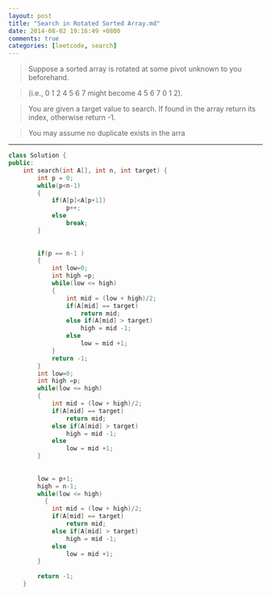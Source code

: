 ```yaml
---
layout: post
title: "Search in Rotated Sorted Array.md"
date: 2014-08-02 19:16:49 +0800
comments: true
categories: [leetcode, search]
---
```


>Suppose a sorted array is rotated at some pivot unknown to you beforehand.

>(i.e., 0 1 2 4 5 6 7 might become 4 5 6 7 0 1 2).

>You are given a target value to search. If found in the array return its index, otherwise return -1.

>You may assume no duplicate exists in the arra

---
```c++
class Solution {
public:
    int search(int A[], int n, int target) {
        int p = 0;
        while(p<n-1)
        {
            if(A[p]<A[p+1])
                p++;
            else
                break;
        }
        
        
        if(p == n-1 )
        {
            int low=0;
            int high =p;
            while(low <= high)
            {
                int mid = (low + high)/2;
                if(A[mid] == target)
                    return mid;
                else if(A[mid] > target)
                    high = mid -1;
                else
                    low = mid +1;
            }
            return -1;
        }
        int low=0;
        int high =p;
        while(low <= high)
        {
            int mid = (low + high)/2;
            if(A[mid] == target)
                return mid;
            else if(A[mid] > target)
                high = mid -1;
            else
                low = mid +1;
        }
        
    
        low = p+1;
        high = n-1;
        while(low <= high)
          {
            int mid = (low + high)/2;
            if(A[mid] == target)
                return mid;
            else if(A[mid] > target)
                high = mid -1;
            else
                low = mid +1;
        }
        
        return -1;
    }
```
